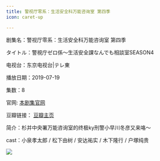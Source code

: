 ```yaml
---
title: 警视厅零系：生活安全科万能咨询室 第四季
icon: caret-up

---
```


剧集名：警视厅零系：生活安全科万能咨询室 第四季

タイトル：警視庁ゼロ係～生活安全課なんでも相談室SEASON4

电视台：东京电视台|テレ東

播放日期：2019-07-19

集数：8

官网: [本剧集官网](https://www.tv-tokyo.co.jp/zerogakari4/)

豆瓣链接： [豆瓣主页](https://movie.douban.com/subject/33425325/)


简介：杉并中央署万能咨询室的终极ky刑警小早川冬彦又来咯～ ​​​

cast：小泉孝太郎 / 松下由树 / 安达祐实 / 木下隆行 / 户塚纯贵

![](https://listpic.tsgsanjiao.com/2019/2019jst0xs4.jpg)